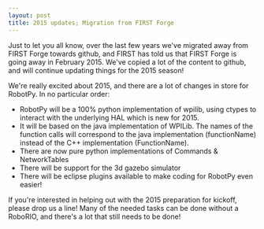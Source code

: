```yaml
---
layout: post
title: 2015 updates; Migration from FIRST Forge
---
```


Just to let you all know, over the last few years we've migrated away from FIRST Forge towards github, and FIRST has told us that FIRST Forge is going away in February 2015. We've copied a lot of the content to github, and will continue updating things for the 2015 season!

We're really excited about 2015, and there are a lot of changes in store for RobotPy. In no particular order:

* RobotPy will be a 100% python implementation of wpilib, using ctypes to interact with the underlying HAL which is new for 2015. 
* It will be based on the java implementation of WPILib. The names of the function calls will correspond to the java implementation (functionName) instead of the C++ implementation (FunctionName). 
* There are now pure python implementations of Commands & NetworkTables
* There will be support for the 3d gazebo simulator
* There will be eclipse plugins available to make coding for RobotPy even easier!

If you're interested in helping out with the 2015 preparation for kickoff, please drop us a line! Many of the needed tasks can be done without a RoboRIO, and there's a lot that still needs to be done!
